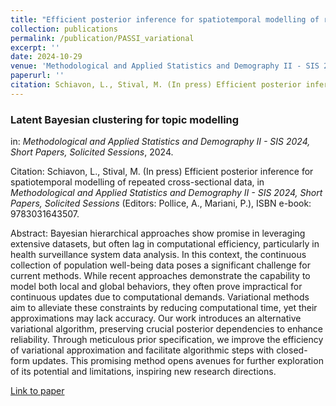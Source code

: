 ```yaml
---
title: "Efficient posterior inference for spatiotemporal modelling of repeated cross-sectional data"
collection: publications
permalink: /publication/PASSI_variational
excerpt: ''
date: 2024-10-29
venue: 'Methodological and Applied Statistics and Demography II - SIS 2024, Short Papers, Solicited Sessions'
paperurl: ''
citation: Schiavon, L., Stival, M. (In press) Efficient posterior inference for spatiotemporal modelling of repeated cross-sectional data, in <i>Methodological and Applied Statistics and Demography II - SIS 2024, Short Papers, Solicited Sessions</i> (Editors: Pollice, A., Mariani, P.), ISBN e-book: 9783031643507.
---
```


### Latent Bayesian clustering for topic modelling
in: _Methodological and Applied Statistics and Demography II - SIS 2024, Short Papers, Solicited Sessions_, 2024.

Citation: Schiavon, L., Stival, M. (In press) Efficient posterior inference for spatiotemporal modelling of repeated cross-sectional data, in <i>Methodological and Applied Statistics and Demography II - SIS 2024, Short Papers, Solicited Sessions</i> (Editors: Pollice, A., Mariani, P.), ISBN e-book: 9783031643507.

Abstract: Bayesian hierarchical approaches show promise in leveraging extensive datasets, but often lag in computational efficiency, particularly in health surveillance system data analysis. In this context, the continuous collection of population well-being data poses a significant challenge
for current methods. While recent approaches demonstrate the capability to model both local and global behaviors, they often prove impractical for continuous updates due to computational demands. Variational methods aim to alleviate these constraints by reducing computational
time, yet their approximations may lack accuracy. Our work introduces an alternative variational algorithm, preserving crucial posterior dependencies to enhance reliability. Through meticulous prior specification, we improve the efficiency of variational approximation and facilitate algorithmic
steps with closed-form updates. This promising method opens avenues for further exploration of its potential and limitations, inspiring new research directions.

[Link to paper]()
